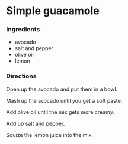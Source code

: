 # Simple guacamole

### Ingredients
* avocado
* salt and pepper
* olive oil
* lemon

### Directions
Open up the avocado and put them in a bowl.

Mash up the avocado until you get a soft paste.

Add olive oil until the mix gets more creamy.

Add up salt and pepper.

Squize the lemon juice into the mix. 
